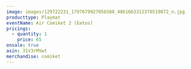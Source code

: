 ```yaml
---
image: images/129722231_1797679927056588_4861663312370519872_n.jpg
producttype: Playmat
eventName: Air Comiket 2 (Eatos)
pricings:
  - quantity: 1
    price: 65
onsale: true
asin: 31V3rMVwt
merchandise: comiket
---
```

